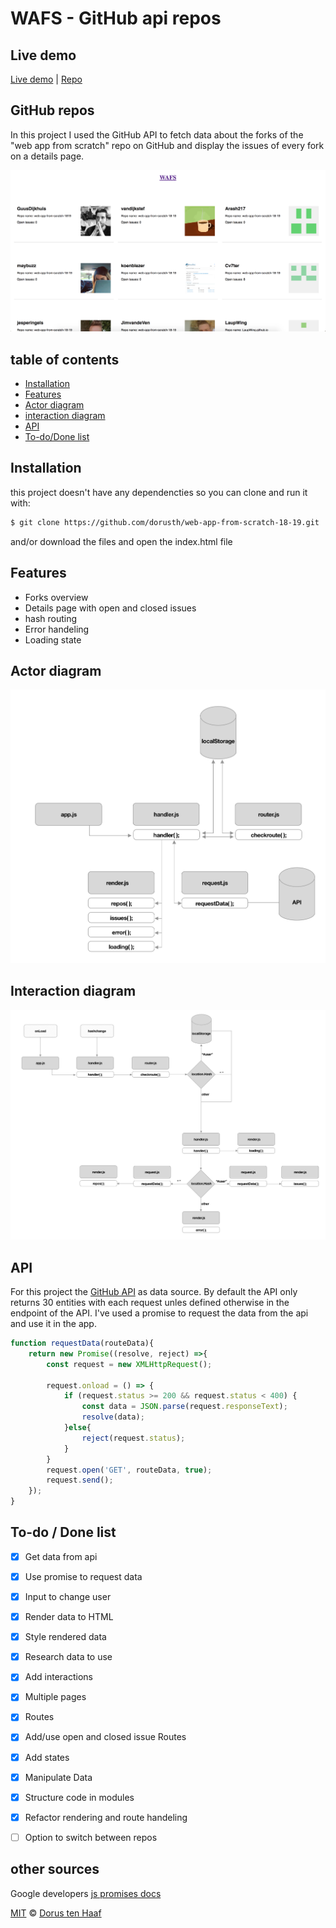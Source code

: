 # WAFS - GitHub api repos


<!-- Add a link to your live demo in GitHub Pages 🌐-->
## Live demo
[Live demo](https://dorusth.github.io/web-app-from-scratch-18-19/week1/) | [Repo](https://github.com/dorusth/web-app-from-scratch-18-19/tree/master/week1)

<!-- ☝️ replace this description with a description of your own work -->
## GitHub repos
In this project I used the GitHub API to fetch data about the forks of the "web app from scratch" repo on GitHub and display the issues of every fork on a details page.

<!-- Add a nice image here at the end of the week, showing off your shiny frontend 📸 -->
![app](app.png)

<!-- Maybe a table of contents here? 📚 -->
## table of contents
- [Installation](#Installation)
- [Features](#Features)
- [Actor diagram](#Actor-diagram)
- [interaction diagram](#Interaction-diagram)
- [API](#API)
- [To-do/Done list](#To-do-/-Done-list)

<!-- How about a section that describes how to install this project? 🤓 -->
## Installation
this project doesn't have any dependencties so you can clone and run it with:
```bash
$ git clone https://github.com/dorusth/web-app-from-scratch-18-19.git
```
and/or download the files and open the index.html file

<!-- ...but how does one use this project? What are its features 🤔 -->
## Features
- Forks overview
- Details page with open and closed issues
- hash routing
- Error handeling
- Loading state

## Actor diagram
![actor diagram](actor_diagram.png)

## Interaction diagram
![interaction diagram](interaction_diagram.png)

<!-- What external data source is featured in your project and what are its properties 🌠 -->
## API
For this project the [GitHub API](https://developer.github.com/v3/) as data source.
By default the API only returns 30 entities with each request unles defined otherwise in the endpoint of the API.
I've used a promise to request the data from the api and use it in the app.
```javascript
function requestData(routeData){
	return new Promise((resolve, reject) =>{
		const request = new XMLHttpRequest();

		request.onload = () => {
			if (request.status >= 200 && request.status < 400) {
				const data = JSON.parse(request.responseText);
				resolve(data);
			}else{
				reject(request.status);
			}
		}
		request.open('GET', routeData, true);
		request.send();
	});
}
```

<!-- Maybe a checklist of done stuff and stuff still on your wishlist? ✅ -->
## To-do / Done list
- [x] Get data from api
- [x] Use promise to request data
- [x] Input to change user
- [x] Render data to HTML
- [x] Style rendered data
- [x] Research data to use
- [x] Add interactions
- [x] Multiple pages
- [x] Routes
- [x] Add/use open and closed issue Routes
- [x] Add states
- [x] Manipulate Data
- [x] Structure code in modules
- [x] Refactor rendering and route handeling
- [ ] Option to switch between repos


## other sources

Google developers  [js promises docs](https://developers.google.com/web/fundamentals/primers/promises)
<!-- How about a license here? 📜 (or is it a licence?) 🤷 -->

[MIT](LICENCE) © [Dorus ten Haaf](https://dorustenhaaf.com)
